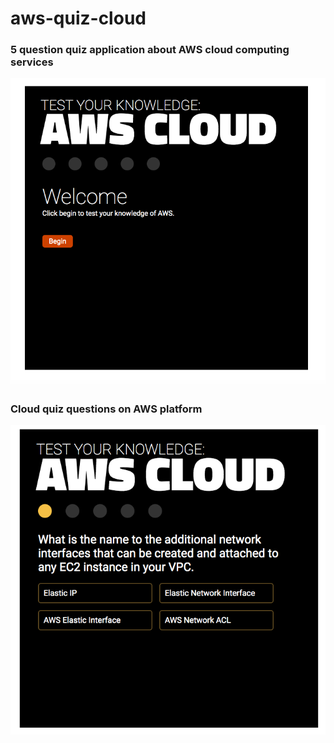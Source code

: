 # aws-quiz-cloud
### 5 question quiz application about AWS cloud computing services

![quiz application](https://github.com/lethompson/aws-quiz-cloud/blob/master/AWSCloud_land.png)

### Cloud quiz questions on AWS platform

![AWS platform](https://github.com/lethompson/aws-quiz-cloud/blob/master/AWSQues1.png)
